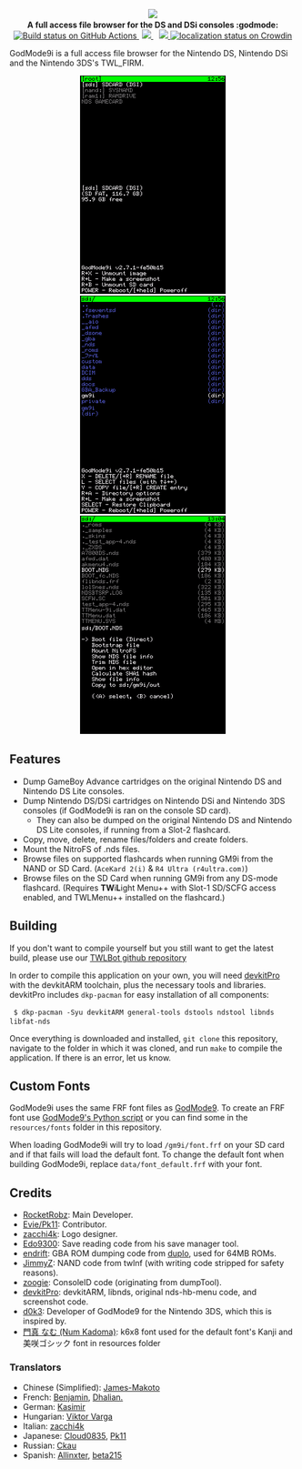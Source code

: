 <p align="center">
	<img src="https://github.com/DS-Homebrew/GodMode9i/raw/master/resources/logo2_small.png"><br>
	<b>A full access file browser for the DS and DSi consoles :godmode:</b>
	<br>
	<a href="https://github.com/DS-Homebrew/GodMode9i/actions/workflows/building.yml">
		<img src="https://github.com/DS-Homebrew/GodMode9i/actions/workflows/building.yml/badge.svg" height="20" alt="Build status on GitHub Actions">
	</a>
	<a href="https://discord.gg/yD3spjv" style="padding-left: 5px; padding-right: 5px;">
		<img src="https://img.shields.io/badge/Discord%20Server-%23GodMode9i-green.svg">
	</a>
	<a href="https://gbatemp.net/threads/release-godmode9i-all-access-file-browser-for-the-ds-i-and-3ds.520096/" style="padding-left: 5px;">
		<img src="https://img.shields.io/badge/GBAtemp-thread-blue.svg" height="20">
	</a>
	<a href="https://crowdin.com/project/godmode9i">
		<img src="https://badges.crowdin.net/godmode9i/localized.svg" alt="localization status on Crowdin">
	</a>
</p>

GodMode9i is a full access file browser for the Nintendo DS, Nintendo DSi and the Nintendo 3DS's TWL_FIRM.

<div align="center">
	<img src="https://github.com/DS-Homebrew/GodMode9i/raw/master/resources/screenshots/drive-menu.png" alt="Drive menu">
	<img src="https://github.com/DS-Homebrew/GodMode9i/raw/master/resources/screenshots/file-list.png" alt="File list">
	<img src="https://github.com/DS-Homebrew/GodMode9i/raw/master/resources/screenshots/nds-file-menu.png" alt="NDS file menu">
</div>

## Features

- Dump GameBoy Advance cartridges on the original Nintendo DS and Nintendo DS Lite consoles.
- Dump Nintendo DS/DSi cartridges on Nintendo DSi and Nintendo 3DS consoles (if GodMode9i is ran on the console SD card).
     - They can also be dumped on the original Nintendo DS and Nintendo DS Lite consoles, if running from a Slot-2 flashcard.
- Copy, move, delete, rename files/folders and create folders.
- Mount the NitroFS of .nds files.
- Browse files on supported flashcards when running GM9i from the NAND or SD Card. (`AceKard 2(i)` & `R4 Ultra (r4ultra.com)`)
- Browse files on the SD Card when running GM9i from any DS-mode flashcard. (Requires **TW**i**L**ight Menu++ with Slot-1 SD/SCFG access enabled, and TWLMenu++ installed on the flashcard.)

## Building
If you don't want to compile yourself but you still want to get the latest build, please use our [TWLBot github repository](https://github.com/TWLBot/Builds/blob/master/extras/GodMode9i.7z)

In order to compile this application on your own, you will need [devkitPro](https://devkitpro.org/) with the devkitARM toolchain, plus the necessary tools and libraries. devkitPro includes `dkp-pacman` for easy installation of all components:

```
 $ dkp-pacman -Syu devkitARM general-tools dstools ndstool libnds libfat-nds
```

Once everything is downloaded and installed, `git clone` this repository, navigate to the folder in which it was cloned, and run `make` to compile the application. If there is an error, let us know.

## Custom Fonts
GodMode9i uses the same FRF font files as [GodMode9](https://github.com/d0k3/GodMode9). To create an FRF font use [GodMode9's Python script](https://github.com/d0k3/GodMode9/blob/master/utils/fontriff.py) or you can find some in the `resources/fonts` folder in this repository.

When loading GodMode9i will try to load `/gm9i/font.frf` on your SD card and if that fails will load the default font. To change the default font when building GodMode9i, replace `data/font_default.frf` with your font.

## Credits
* [RocketRobz](https://github.com/RocketRobz): Main Developer.
* [Evie/Pk11](https://github.com/Epicpkmn11): Contributor.
* [zacchi4k](https://github.com/zacchi4k): Logo designer.
* [Edo9300](https://github.com/edo9300): Save reading code from his save manager tool.
* [endrift](https://github.com/endrift): GBA ROM dumping code from [duplo](https://github.com/endrift/duplo), used for 64MB ROMs.
* [JimmyZ](https://github.com/JimmyZ): NAND code from twlnf (with writing code stripped for safety reasons).
* [zoogie](https://github.com/zoogie): ConsoleID code (originating from dumpTool).
* [devkitPro](https://github.com/devkitPro): devkitARM, libnds, original nds-hb-menu code, and screenshot code.
* [d0k3](https://github.com/d0k3): Developer of GodMode9 for the Nintendo 3DS, which this is inspired by.
* [門真 なむ (Num Kadoma)](https://littlelimit.net): k6x8 font used for the default font's Kanji and 美咲ゴシック font in resources folder

### Translators
* Chinese (Simplified): [James-Makoto](https://crowdin.com/profile/vcmod55)
* French: [Benjamin](https://crowdin.com/profile/sombrabsol), [Dhalian.](https://crowdin.com/profile/dhalian3630)
* German: [Kasimir](https://crowdin.com/profile/redstonekasi)
* Hungarian: [Viktor Varga](http://github.com/vargaviktor)
* Italian: [zacchi4k](https://crowdin.com/profile/zacchi4k)
* Japanese: [Cloud0835](https://crowdin.com/profile/cloud0835), [Pk11](https://github.com/Epicpkmn11)
* Russian: [Ckau](https://crowdin.com/profile/ckau)
* Spanish: [Allinxter](https://crowdin.com/profile/allinxter), [beta215](https://crowdin.com/profile/beta215)
